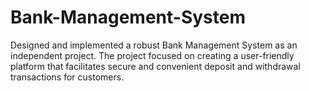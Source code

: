 # Bank-Management-System
Designed and implemented a robust Bank Management System as an independent project. The project focused on creating a user-friendly platform that facilitates secure and convenient deposit and withdrawal transactions for customers.
